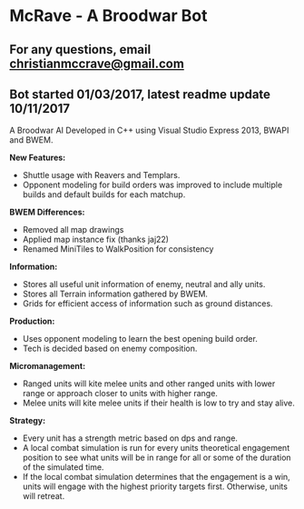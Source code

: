 # McRave - A Broodwar Bot
## For any questions, email christianmccrave@gmail.com
## Bot started 01/03/2017, latest readme update 10/11/2017

A Broodwar AI Developed in C++ using Visual Studio Express 2013, BWAPI and BWEM.

**New Features:**
- Shuttle usage with Reavers and Templars.
- Opponent modeling for build orders was improved to include multiple builds and default builds for each matchup.

**BWEM Differences:**
- Removed all map drawings
- Applied map instance fix (thanks jaj22)
- Renamed MiniTiles to WalkPosition for consistency

**Information:**
- Stores all useful unit information of enemy, neutral and ally units.
- Stores all Terrain information gathered by BWEM.
- Grids for efficient access of information such as ground distances.

**Production:**
- Uses opponent modeling to learn the best opening build order.
- Tech is decided based on enemy composition.

**Micromanagement:**
- Ranged units will kite melee units and other ranged units with lower range or approach closer to units with higher range.
- Melee units will kite melee units if their health is low to try and stay alive.

**Strategy:**
- Every unit has a strength metric based on dps and range.
- A local combat simulation is run for every units theoretical engagement position to see what units will be in range for all or some of the duration of the simulated time.
- If the local combat simulation determines that the engagement is a win, units will engage with the highest priority targets first. Otherwise, units will retreat.
